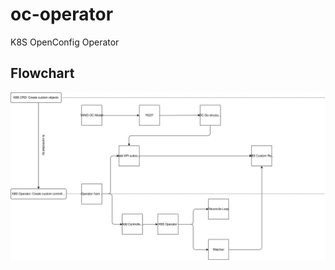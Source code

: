 # oc-operator
K8S OpenConfig Operator

## Flowchart

![oc-operator flowchart](oc-operator-flowchart.svg "oc-operator flowchart")
